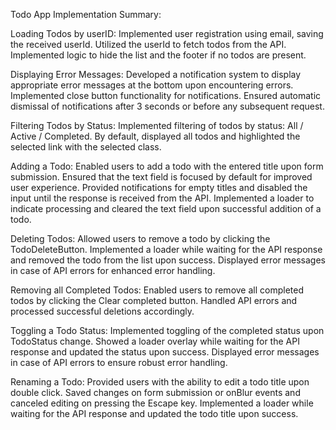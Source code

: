 Todo App Implementation Summary:

Loading Todos by userID:
  Implemented user registration using email, saving the received userId.
  Utilized the userId to fetch todos from the API.
  Implemented logic to hide the list and the footer if no todos are present.

Displaying Error Messages:
  Developed a notification system to display appropriate error messages at the bottom upon encountering errors.
  Implemented close button functionality for notifications.
  Ensured automatic dismissal of notifications after 3 seconds or before any subsequent request.

Filtering Todos by Status:
  Implemented filtering of todos by status: All / Active / Completed.
  By default, displayed all todos and highlighted the selected link with the selected class.

Adding a Todo:
  Enabled users to add a todo with the entered title upon form submission.
  Ensured that the text field is focused by default for improved user experience.
  Provided notifications for empty titles and disabled the input until the response is received from the API.
  Implemented a loader to indicate processing and cleared the text field upon successful addition of a todo.

Deleting Todos:
  Allowed users to remove a todo by clicking the TodoDeleteButton.
  Implemented a loader while waiting for the API response and removed the todo from the list upon success.
  Displayed error messages in case of API errors for enhanced error handling.

Removing all Completed Todos:
  Enabled users to remove all completed todos by clicking the Clear completed button.
  Handled API errors and processed successful deletions accordingly.

Toggling a Todo Status:
  Implemented toggling of the completed status upon TodoStatus change.
  Showed a loader overlay while waiting for the API response and updated the status upon success.
  Displayed error messages in case of API errors to ensure robust error handling.

Renaming a Todo:
  Provided users with the ability to edit a todo title upon double click.
  Saved changes on form submission or onBlur events and canceled editing on pressing the Escape key.
  Implemented a loader while waiting for the API response and updated the todo title upon success.
